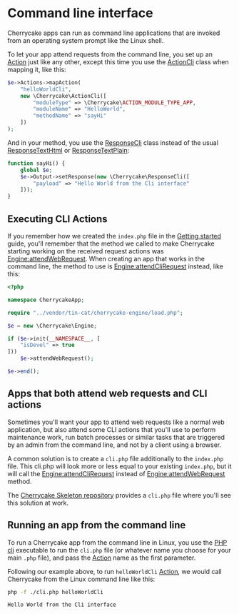 # Command line interface

Cherrycake apps can run as command line applications that are invoked from an operating system prompt like the Linux shell.

To let your app attend requests from the command line, you set up an [Action](../reference/core-classes/action/) just like any other, except this time you use the [ActionCli](../reference/core-classes/action/#subclasses) class when mapping it, like this:

```php
$e->Actions->mapAction(
    "helloWorldCli",
    new \Cherrycake\ActionCli([
        "moduleType" => \Cherrycake\ACTION_MODULE_TYPE_APP,
        "moduleName" => "HelloWorld",
        "methodName" => "sayHi"
    ])
);
```

And in your method, you use the [ResponseCli](../reference/core-classes/response.md#subclasses) class instead of the usual [ResponseTextHtml](../reference/core-classes/response.md#subclasses) or [ResponseTextPlain](../reference/core-classes/response.md#subclasses):

```php
function sayHi() {
    global $e;
    $e->Output->setResponse(new \Cherrycake\ResponseCli([
        "payload" => "Hello World from the Cli interface"
    ]));
}
```

## Executing CLI Actions

If you remember how we created the `index.php` file in the [Getting started](getting-started/#creating-the-index-php) guide, you'll remember that the method we called to make Cherrycake starting working on the received request actions was [Engine:attendWebRequest](../reference/core-classes/engine/methods.md#attendwebrequest). When creating an app that works in the command line, the method to use is [Engine:attendCliRequest](../reference/core-classes/engine/methods.md#attendclirequest) instead, like this:

```php
<?php

namespace CherrycakeApp;

require "../vendor/tin-cat/cherrycake-engine/load.php";

$e = new \Cherrycake\Engine;

if ($e->init(__NAMESPACE__, [
    "isDevel" => true
]))
    $e->attendWebRequest();

$e->end();
```

## Apps that both attend web requests and CLI actions

Sometimes you'll want your app to attend web requests like a normal web application, but also attend some CLI actions that you'll use to perform maintenance work, run batch processes or similar tasks that are triggered by an admin from the command line, and not by a client using a browser.

A common solution is to create a `cli.php` file additionally to the `index.php` file. This cli.php will look more or less equal to your existing `index.php`, but it will call the [Engine:attendCliRequest](../reference/core-classes/engine/methods.md#attendclirequest) instead of [Engine:attendWebRequest](../reference/core-classes/engine/methods.md#attendwebrequest) method.

The [Cherrycake Skeleton repository](https://github.com/tin-cat/cherrycake-skeleton) provides a `cli.php` file where you'll see this solution at work.

## Running an app from the command line

To run a Cherrycake app from the command line in Linux, you use the [PHP cli](https://www.php.net/manual/en/features.commandline.introduction.php) executable to run the `cli.php` file \(or whatever name you choose for your main `.php` file\), and pass the [Action](../reference/core-classes/action/) name as the first parameter.

Following our example above, to run `helloWorldCli` [Action](../reference/core-classes/action/), we would call Cherrycake from the Linux command line like this:

```bash
php -f ./cli.php helloWorldCli
```

```text
Hello World from the Cli interface
```



